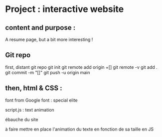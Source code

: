# Project : interactive website

## content and purpose :

A resume page, but a bit more interesting !

## Git repo
first, distant git repo
git init
git remote add origin +[]
git remote -v
git add .
git commit -m "[]"
git push -u origin main

## then, html & CSS :

font from Google font : special elite

script.js : text animation 

ébauche du site

à faire
mettre en place l'animation du texte en fonction de sa taille en JS
